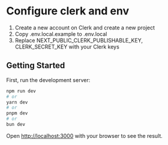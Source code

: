 # Configure clerk and env

1. Create a new account on Clerk and create a new project
2. Copy .env.local.example to .env.local
3. Replace NEXT_PUBLIC_CLERK_PUBLISHABLE_KEY, CLERK_SECRET_KEY with your Clerk keys

## Getting Started

First, run the development server:

```bash
npm run dev
# or
yarn dev
# or
pnpm dev
# or
bun dev
```

Open [http://localhost:3000](http://localhost:3000) with your browser to see the result.

